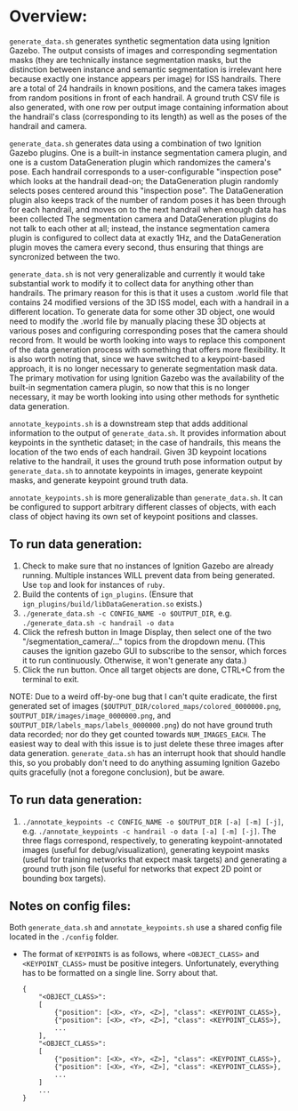 # Overview:

`generate_data.sh` generates synthetic segmentation data using Ignition Gazebo. The output consists of images and corresponding segmentation masks (they are technically instance segmentation masks, but the distinction between instance and semantic segmentation is irrelevant here because exactly one instance appears per image) for ISS handrails. There are a total of 24 handrails in known positions, and the camera takes images from random positions in front of each handrail. A ground truth CSV file is also generated, with one row per output image containing information about the handrail's class (corresponding to its length) as well as the poses of the handrail and camera. 

`generate_data.sh` generates data using a combination of two Ignition Gazebo plugins. One is a built-in instance segmentation camera plugin, and one is a custom DataGeneration plugin which randomizes the camera's pose. Each handrail corresponds to a user-configurable "inspection pose" which looks at the handrail dead-on; the DataGeneration plugin randomly selects poses centered around this "inspection pose". The DataGeneration plugin also keeps track of the number of random poses it has been through for each handrail, and moves on to the next handrail when enough data has been collected The segmentation camera and DataGeneration plugins do not talk to each other at all; instead, the instance segmentation camera plugin is configured to collect data at exactly 1Hz, and the DataGeneration plugin moves the camera every second, thus ensuring that things are syncronized between the two.

`generate_data.sh` is not very generalizable and currently it would take substantial work to modify it to collect data for anything other than handrails. The primary reason for this is that it uses a custom .world file that contains 24 modified versions of the 3D ISS model, each with a handrail in a different location. To generate data for some other 3D object, one would need to modify the .world file by manually placing these 3D objects at various poses and configuring corresponding poses that the camera should record from. It would be worth looking into ways to replace this component of the data generation process with something that offers more flexibility. It is also worth noting that, since we have switched to a keypoint-based approach, it is no longer necessary to generate segmentation mask data. The primary motivation for using Ignition Gazebo was the availability of the built-in segmentation camera plugin, so now that this is no longer necessary, it may be worth looking into using other methods for synthetic data generation.

`annotate_keypoints.sh` is a downstream step that adds additional information to the output of `generate_data.sh`. It provides information about keypoints in the synthetic dataset; in the case of handrails, this means the location of the two ends of each handrail. Given 3D keypoint locations relative to the handrail, it uses the ground truth pose information output by `generate_data.sh` to annotate keypoints in images, generate keypoint masks, and generate keypoint ground truth data.

`annotate_keypoints.sh` is more generalizable than `generate_data.sh`. It can be configured to support arbitrary different classes of objects, with each class of object having its own set of keypoint positions and classes.

## To run data generation:

1. Check to make sure that no instances of Ignition Gazebo are already running. Multiple instances WILL prevent data from being generated. Use `top` and look for instances of `ruby`.
2. Build the contents of `ign_plugins`. (Ensure that `ign_plugins/build/libDataGeneration.so` exists.)
3. `./generate_data.sh -c CONFIG_NAME -o $OUTPUT_DIR`, e.g. `./generate_data.sh -c handrail -o data`
4. Click the refresh button in Image Display, then select one of the two "/segmentation_camera/..." topics from the dropdown menu. (This causes the ignition gazebo GUI to subscribe to the sensor, which forces it to run continuously. Otherwise, it won't generate any data.)
5. Click the run button. Once all target objects are done, CTRL+C from the terminal to exit.

NOTE: Due to a weird off-by-one bug that I can't quite eradicate, the first generated set of images (`$OUTPUT_DIR/colored_maps/colored_0000000.png`, `$OUTPUT_DIR/images/image_0000000.png`, and `$OUTPUT_DIR/labels_maps/labels_0000000.png`) do not have ground truth data recorded; nor do they get counted towards `NUM_IMAGES_EACH`. The easiest way to deal with this issue is to just delete these three images after data generation. `generate_data.sh` has an interrupt hook that should handle this, so you probably don't need to do anything assuming Ignition Gazebo quits gracefully (not a foregone conclusion), but be aware.

## To run data generation:

1. `./annotate_keypoints -c CONFIG_NAME -o $OUTPUT_DIR [-a] [-m] [-j]`, e.g. `./annotate_keypoints -c handrail -o data [-a] [-m] [-j]`. The three flags correspond, respectively, to generating keypoint-annotated images (useful for debug/visualization), generating keypoint masks (useful for training networks that expect mask targets) and generating a ground truth json file (useful for networks that expect 2D point or bounding box targets).

## Notes on config files:

Both `generate_data.sh` and `annotate_keypoints.sh` use a shared config file located in the `./config` folder.

- The format of `KEYPOINTS` is as follows, where `<OBJECT_CLASS>` and `<KEYPOINT_CLASS>` must be positive integers. Unfortunately, everything has to be formatted on a single line. Sorry about that.
    ```
    {
        "<OBJECT_CLASS>":
        [
            {"position": [<X>, <Y>, <Z>], "class": <KEYPOINT_CLASS>}, 
            {"position": [<X>, <Y>, <Z>], "class": <KEYPOINT_CLASS>},
            ...
        ],
        "<OBJECT_CLASS>":
        [
            {"position": [<X>, <Y>, <Z>], "class": <KEYPOINT_CLASS>}, 
            {"position": [<X>, <Y>, <Z>], "class": <KEYPOINT_CLASS>},
            ...
        ]
        ...
    }
    ```

